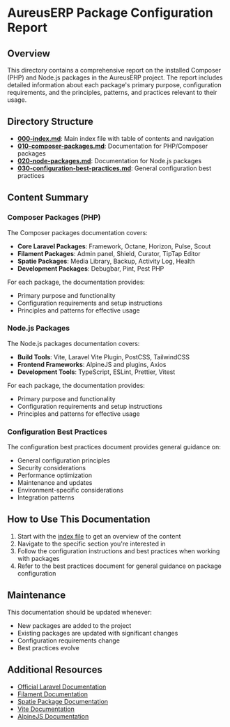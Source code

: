 # AureusERP Package Configuration Report

## Overview

This directory contains a comprehensive report on the installed Composer (PHP) and Node.js packages in the AureusERP project. The report includes detailed information about each package's primary purpose, configuration requirements, and the principles, patterns, and practices relevant to their usage.

## Directory Structure

- **[000-index.md](200-junie/010-package-analysis/000-index.md)**: Main index file with table of contents and navigation
- **[010-composer-packages.md](200-junie/010-package-analysis/010-composer-packages.md)**: Documentation for PHP/Composer packages
- **[020-node-packages.md](200-junie/010-package-analysis/020-node-packages.md)**: Documentation for Node.js packages
- **[030-configuration-best-practices.md](200-junie/010-package-analysis/030-configuration-best-practices.md)**: General configuration best practices

## Content Summary

### Composer Packages (PHP)

The Composer packages documentation covers:

- **Core Laravel Packages**: Framework, Octane, Horizon, Pulse, Scout
- **Filament Packages**: Admin panel, Shield, Curator, TipTap Editor
- **Spatie Packages**: Media Library, Backup, Activity Log, Health
- **Development Packages**: Debugbar, Pint, Pest PHP

For each package, the documentation provides:
- Primary purpose and functionality
- Configuration requirements and setup instructions
- Principles and patterns for effective usage

### Node.js Packages

The Node.js packages documentation covers:

- **Build Tools**: Vite, Laravel Vite Plugin, PostCSS, TailwindCSS
- **Frontend Frameworks**: AlpineJS and plugins, Axios
- **Development Tools**: TypeScript, ESLint, Prettier, Vitest

For each package, the documentation provides:
- Primary purpose and functionality
- Configuration requirements and setup instructions
- Principles and patterns for effective usage

### Configuration Best Practices

The configuration best practices document provides general guidance on:

- General configuration principles
- Security considerations
- Performance optimization
- Maintenance and updates
- Environment-specific considerations
- Integration patterns

## How to Use This Documentation

1. Start with the [index file](200-junie/010-package-analysis/000-index.md) to get an overview of the content
2. Navigate to the specific section you're interested in
3. Follow the configuration instructions and best practices when working with packages
4. Refer to the best practices document for general guidance on package configuration

## Maintenance

This documentation should be updated whenever:

- New packages are added to the project
- Existing packages are updated with significant changes
- Configuration requirements change
- Best practices evolve

## Additional Resources

- [Official Laravel Documentation](https://laravel.com/docs)
- [Filament Documentation](https://filamentphp.com/docs)
- [Spatie Package Documentation](https://spatie.be/docs)
- [Vite Documentation](https://vitejs.dev/guide/)
- [AlpineJS Documentation](https://alpinejs.dev/start-here)
